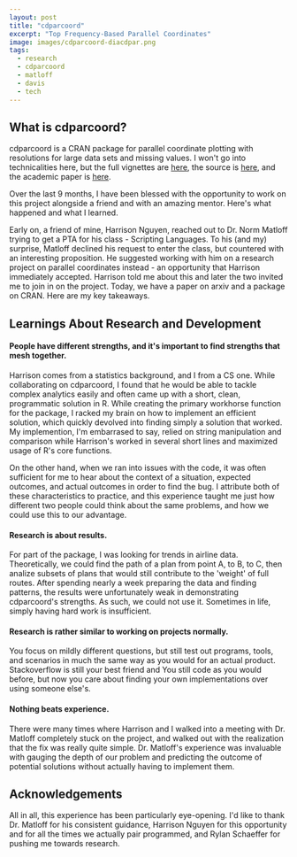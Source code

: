 ```yaml
---
layout: post
title: "cdparcoord"
excerpt: "Top Frequency-Based Parallel Coordinates"
image: images/cdparcoord-diacdpar.png
tags: 
  - research
  - cdparcoord
  - matloff
  - davis
  - tech
---
```


## What is cdparcoord?

cdparcoord is a CRAN package for parallel coordinate plotting with resolutions for large
data sets and missing values. I won't go into technicalities here, but the
full vignettes are [here](https://cran.rstudio.com/web/packages/cdparcoord/vignettes/cdparcoord.html),
the source is [here](https://github.com/matloff/cdparcoord), and the academic paper
is [here](https://arxiv.org/abs/1709.00665).

Over the last 9 months, I have been blessed with the opportunity to work on this project alongside
a friend and with an amazing mentor. Here's what happened and what I learned.

Early on, a friend of mine, Harrison Nguyen, reached out to Dr. Norm Matloff trying to get
a PTA for his class - Scripting Languages. To his (and my) surprise, Matloff declined his request
to enter the class, but countered with an interesting proposition. He suggested working with him on 
a research project on parallel coordinates instead - an opportunity that Harrison immediately accepted.
Harrison told me about this and later the two invited me to join in on the project. Today, we 
have a paper on arxiv and a package on CRAN. Here are my key takeaways. 

## Learnings About Research and Development

#### People have different strengths, and it's important to find strengths that mesh together.

Harrison comes from a statistics background, and I from a CS one. While collaborating on 
cdparcoord, I found that he would be able to tackle complex analytics easily and often
came up with a short, clean, programmatic solution in R. While creating the primary
workhorse function for the package, I racked my brain on how to implement an efficient
solution, which quickly devolved into finding simply a solution that worked. My implemention,
I'm embarrased to say, relied on string manipulation and comparison while Harrison's
worked in several short lines and maximized usage of R's core functions. 

On the other hand, when we ran into issues with the code, it was often sufficient for me
to hear about the context of a situation, expected outcomes, and actual outcomes in order
to find the bug. I attribute both of these characteristics to practice, and this experience
taught me just how different two people could think about the same problems, and how we
could use this to our advantage. 

#### Research is about results.

For part of the package, I was looking for trends in airline data. Theoretically, we could
find the path of a plan from point A, to B, to C, then analize subsets of plans that would
still contribute to the 'weight' of full routes. After spending nearly a week preparing the
data and finding patterns, the results were unfortunately weak in demonstrating cdparcoord's
strengths. As such, we could not use it. Sometimes in life, simply having hard work is insufficient.

#### Research is rather similar to working on projects normally.

You focus on mildly different questions, but still test out programs, tools, and scenarios in
much the same way as you would for an actual product. Stackoverflow is still your best friend and
You still code as you would before, but now you care about finding your own implementations
over using someone else's.

#### Nothing beats experience.

There were many times where Harrison and I walked into a meeting with Dr. Matloff completely
stuck on the project, and walked out with the realization that the fix was really quite simple. 
Dr. Matloff's experience was invaluable with gauging the depth of our problem and predicting
the outcome of potential solutions without actually having to implement them. 

## Acknowledgements

All in all, this experience has been particularly eye-opening. I'd like to thank Dr. Matloff
for his consistent guidance, Harrison Nguyen for this opportunity and for 
all the times we actually pair programmed, and Rylan Schaeffer for pushing me towards research.
